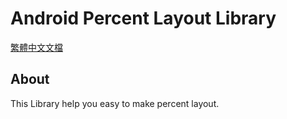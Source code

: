 # Android Percent Layout Library

[繁體中文文檔](README_ZH.md)

## About

This Library help you easy to make percent layout.

